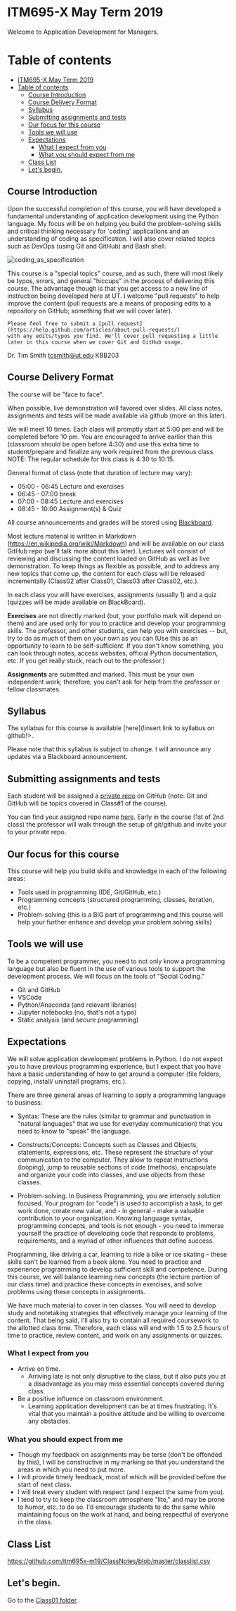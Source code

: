 # ITM695-X May Term 2019

Welcome to Application Development for Managers.


[TOC levels=2,3,4]: # "Table of contents"

# Table of contents
- [ITM695-X May Term 2019](#itm695-x-may-term-2019)
- [Table of contents](#table-of-contents)
  - [Course Introduction](#course-introduction)
  - [Course Delivery Format](#course-delivery-format)
  - [Syllabus](#syllabus)
  - [Submitting assignments and tests](#submitting-assignments-and-tests)
  - [Our focus for this course](#our-focus-for-this-course)
  - [Tools we will use](#tools-we-will-use)
  - [Expectations](#expectations)
    - [What I expect from you](#what-i-expect-from-you)
    - [What you should expect from me](#what-you-should-expect-from-me)
  - [Class List](#class-list)
  - [Let's begin.](#lets-begin)


## Course Introduction


Upon the successful completion of this course, you will have developed a fundamental understanding of application development using the Python language. My focus will be on helping you build the problem-solving skills and critical thinking necessary for 'coding' applications and an understanding of coding as specification. I will also cover related topics such as DevOps (using Git and GitHub) and Bash shell. 

![coding_as_specification](Class01/images/coding_as_specification.png)

This course is a "special topics" course, and as such, there will most likely be typos, errors, and general "hiccups" in the process of delivering this course. The advantage though is that you get access to a new line of instruction being developed here at UT. I welcome "pull requests" to help improve the content (pull requests are a means of proposing edits to a repository on GitHub; something that we will cover later).

```
Please feel free to submit a [pull request](https://help.github.com/articles/about-pull-requests/)
with any edits/typos you find. We'll cover pull requesting a little later in this course when we cover Git and GitHub usage.
```


Dr. Tim Smith
tcsmith@ut.edu
KBB203


## Course Delivery Format

The course will be "face to face". 

When possible, live demonstration will favored over slides. All class notes, assignments and tests will be made available via github (more on this later).

We will meet 10 times. Each class will promptly start at 5:00 pm and will be completed before 10 pm. You are encouraged to arrive earlier than this (classroom should be open before 4:30) and use this extra time to student/prepare and finalize any work required from the previous class. NOTE: The regular schedule for this class is 4:30 to 10:15.

General format of class (note that duration of lecture may vary):
* 05:00 - 06:45 Lecture and exercises
* 06:45 - 07:00 break
* 07:00 - 08:45 Lecture and exercises
* 08:45 - 10:00 Assignment(s) & Quiz

All course announcements and grades will be stored using [Blackboard](https://ut.blackboard.com/).

Most lecture material is written in Markdown (https://en.wikipedia.org/wiki/Markdown) and will be available on our class GitHub repo (we'll talk more about this later). Lectures will consist of reviewing and discussing the content loaded on GitHub as well as live demonstration. To keep things as flexible as possible, and to address any new topics that come up, the content for each class will be released incrementally (Class02 after Class01, Class03 after Class02, etc.).

In each class you will have exercises, assignments (usually 1) and a quiz (quizzes will be made available on BlackBoard).

**Exercises** are not directly marked (but, your portfolio mark will depend on them) and are used only for you to practice and develop your programming skills. The professor, and other students, can help you with exercises -- but, try to do as much of them on your own as you can (Use this as an opportunity to learn to be self-sufficient. If you don't know something, you can look through notes, access websites, official Python documentation, etc. If you get really stuck, reach out to the professor.)

**Assignments** are submitted and marked. This must be your own independent work; therefore, you can't ask for help from the professor or fellow classmates.


## Syllabus

The syllabus for this course is available [here](!insert link to syllabus on github!>.

Please note that this syllabus is subject to change. I will announce any updates via a Blackboard announcement.

## Submitting assignments and tests

Each student will be assigned a [private repo](https://softwareengineering.stackexchange.com/questions/87577/whats-the-benefit-of-having-a-private-repository-for-personal-projects)
on GitHub (note: Git and GitHub will be topics covered in Class#1 of the course).

You can find your assigned repo name [here](https://github.com/itm695x-m19/ClassNotes/blob/master/classlist.csv). Early in the course (1st of 2nd class) the professor will walk through the setup of git/github and invite your to your private repo.

## Our focus for this course

This course will help you build skills and knowledge in each of the following areas:

* Tools used in programming (IDE, Git/GitHub, etc.)
* Programming concepts (structured programming, classes, iteration, etc.)
* Problem-solving (this is a BIG part of programming and this course will help your further enhance and develop your problem solving skills)

## Tools we will use

To be a competent programmer, you need to not only know a programming language but also be fluent in the use of various tools to support the development process. We will focus on the tools of "Social Coding."

* Git and GitHub
* VSCode
* Python/Anaconda (and relevant libraries)
* Jupyter notebooks (no, that's not a typo)
* Static analysis (and secure programming)

## Expectations

We will solve application development problems in Python. I do not expect you to have previous programming experience, but I expect that you have have a basic understanding of how to get around a computer (file folders, copying, install/ uninstall programs, etc.).

There are three general areas of learning to apply a programming language to business:

* Syntax: These are the rules (similar to grammar and punctuation in "natural languages" that we use for everyday communication) that you need to know to "speak" the language.

* Constructs/Concepts: Concepts such as Classes and Objects, statements, expressions, etc. These represent the structure of your communication to the computer. They allow to repeat instructions (looping), jump to reusable sections of code (methods), encapsulate and organize your code into classes, and use objects from these classes.

* Problem-solving. In Business Programming, you are intensely solution focused. Your program (or "code") is used to accomplish a task, to get work done, create new value, and - in general - make a valuable contribution to your organization. Knowing language syntax, programming concepts, and tools is not enough - you need to immerse yourself the practice of developing code that responds to problems, requirements, and a myriad of other influences that define success.

Programming, like driving a car, learning to ride a bike or ice skating – these skills can't be learned from a book alone. You need to practice and experience programming to develop sufficient skill and competence. During this course, we will balance learning new concepts (the lecture portion of our class time) and practice these concepts in exercises, and solve problems using these concepts in assignments.


We have much material to cover in ten classes. You will need to develop study and notetaking strategies that effectively manage your learning of the content. That being said, I'll also try to contain all required coursework to the allotted class time. Therefore, each class will end with 1.5 to 2.5 hours of time to practice, review content, and work on any assignments or quizzes.

### What I expect from you
* Arrive on time.
    * Arriving late is not only disruptive to the class, but it also puts you at a disadvantage as you may miss essential concepts covered during class.
* Be a positive influence on classroom environment.
    * Learning application development can be at times frustrating. It's vital that you maintain a positive attitude and be willing to overcome any obstacles.

### What you should expect from me

* Though my feedback on assignments may be terse (don't be offended by this), I will be constructive in my marking so that you understand the areas in which you need to put more.
* I will provide timely feedback, most of which will be provided before the start of next class.
* I will treat every student with respect (and I expect the same from you).
* I tend to try to keep the classroom atmosphere "lite," and may be prone to humor, etc. to do so. I'd encourage students to do the same while maintaining focus on the work at hand, and being respectful of everyone in the class.

## Class List

https://github.com/itm695x-m19/ClassNotes/blob/master/classlist.csv



## Let's begin.

Go to the [Class01 folder](Class01).
